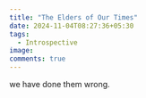 ```yaml
---
title: "The Elders of Our Times"
date: 2024-11-04T08:27:36+05:30
tags:
  - Introspective
image:
comments: true
---
```


we have done them wrong.
